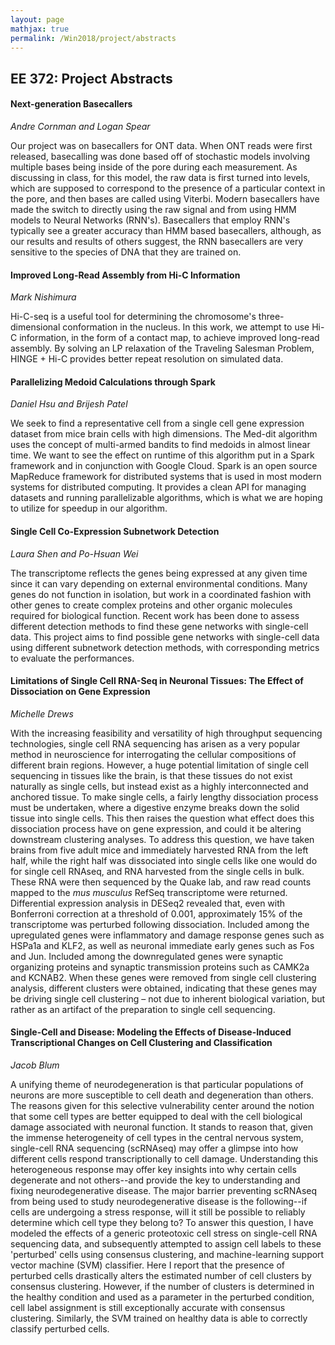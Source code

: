 ```yaml
---
layout: page
mathjax: true
permalink: /Win2018/project/abstracts
---
```


## EE 372: Project Abstracts

#### Next-generation Basecallers
_Andre Cornman and Logan Spear_  

Our project was on basecallers for ONT data. When ONT reads were first released, basecalling was done based off of stochastic models involving multiple bases being inside of the pore during each measurement. As discussing in class, for this model, the raw data is first turned into levels, which are supposed to correspond to the presence of a particular context in the pore, and then bases are called using Viterbi. Modern basecallers have made the switch to directly using the raw signal and from using HMM models to Neural Networks (RNN's). Basecallers that employ RNN's typically see a greater accuracy than HMM based basecallers, although, as our results and results of others suggest, the RNN basecallers are very sensitive to the species of DNA that they are trained on.

#### Improved Long-Read Assembly from Hi-C Information
_Mark Nishimura_  

Hi-C-seq is a useful tool for determining the chromosome's three-dimensional conformation in the nucleus. In this work, we attempt to use Hi-C information, in the form of a contact map, to achieve improved long-read assembly. By solving an LP relaxation of the Traveling Salesman Problem, HINGE + Hi-C provides better repeat resolution on simulated data.

#### Parallelizing Medoid Calculations through Spark
_Daniel Hsu and Brijesh Patel_  

We seek to find a representative cell from a single cell gene expression dataset from mice brain
cells with high dimensions. The Med-dit algorithm uses the concept of multi-armed bandits to find
medoids in almost linear time. We want to see the effect on runtime of this algorithm put in a Spark
framework and in conjunction with Google Cloud. Spark is an open source MapReduce framework for
distributed systems that is used in most modern systems for distributed computing. It provides a clean
API for managing datasets and running parallelizable algorithms, which is what we are hoping to utilize
for speedup in our algorithm.

#### Single Cell Co-Expression Subnetwork Detection
_Laura Shen and Po-Hsuan Wei_  

The transcriptome reflects the genes being expressed at any given time since it can vary depending on external environmental conditions. Many genes do not function in isolation, but work in a coordinated fashion with other genes to create complex proteins and other organic molecules required for biological function. Recent work has been done to assess different detection methods to find these gene networks with single-cell data. This project aims to find possible gene networks with single-cell data using different subnetwork detection methods, with corresponding metrics to evaluate the performances.

#### Limitations of Single Cell RNA-Seq in Neuronal Tissues: The Effect of Dissociation on Gene Expression

_Michelle Drews_

With the increasing feasibility and versatility of high throughput sequencing technologies,
single cell RNA sequencing has arisen as a very popular method in neuroscience for
interrogating the cellular compositions of different brain regions. However, a huge
potential limitation of single cell sequencing in tissues like the brain, is that these tissues do
not exist naturally as single cells, but instead exist as a highly interconnected and anchored
tissue. To make single cells, a fairly lengthy dissociation process must be undertaken,
where a digestive enzyme breaks down the solid tissue into single cells. This then raises
the question what effect does this dissociation process have on gene expression, and could
it be altering downstream clustering analyses. To address this question, we have taken
brains from five adult mice and immediately harvested RNA from the left half, while the
right half was dissociated into single cells like one would do for single cell RNAseq, and
RNA harvested from the single cells in bulk. These RNA were then sequenced by the Quake
lab, and raw read counts mapped to the _mus musculus_ RefSeq transcriptome were returned.
Differential expression analysis in DESeq2 revealed that, even with Bonferroni correction
at a threshold of 0.001, approximately 15% of the transcriptome was perturbed following
dissociation. Included among the upregulated genes were inflammatory and damage
response genes such as HSPa1a and KLF2, as well as neuronal immediate early genes such
as Fos and Jun. Included among the downregulated genes were synaptic organizing
proteins and synaptic transmission proteins such as CAMK2a and KCNAB2. When these
genes were removed from single cell clustering analysis, different clusters were obtained,
indicating that these genes may be driving single cell clustering – not due to inherent
biological variation, but rather as an artifact of the preparation to single cell sequencing.

#### Single-Cell and Disease: Modeling the Effects of Disease-Induced Transcriptional Changes on Cell Clustering and Classification

_Jacob Blum_

A unifying theme of neurodegeneration is that particular populations of neurons are more susceptible to cell death and degeneration than others. The reasons given for this selective vulnerability center around the notion that some cell types  are better equipped to deal with the cell biological damage associated with neuronal function. It stands to reason that, given the immense heterogeneity of cell types in the central nervous system, single-cell RNA sequencing (scRNAseq) may offer a glimpse into how different cells respond transcriptionally to cell damage. Understanding this heterogeneous response may offer key insights into why certain cells degenerate and not others--and provide the key to understanding and fixing neurodegenerative disease. The major barrier preventing scRNAseq from being used to study neurodegenerative disease is the following--if cells are undergoing a stress response, will it still be possible to reliably determine which cell type they belong to? To answer this question, I have modeled the effects of a generic proteotoxic cell stress on single-cell RNA sequencing data, and subsequently attempted to assign cell labels to these 'perturbed' cells using consensus clustering, and machine-learning support vector machine (SVM) classifier. Here I report that the presence of perturbed cells drastically alters the estimated number of cell clusters by consensus clustering. However, if the number of clusters is determined in the healthy condition and used as a parameter in the perturbed condition, cell label assignment is still exceptionally accurate with consensus clustering. Similarly, the SVM trained on healthy data is able to correctly classify perturbed cells.
